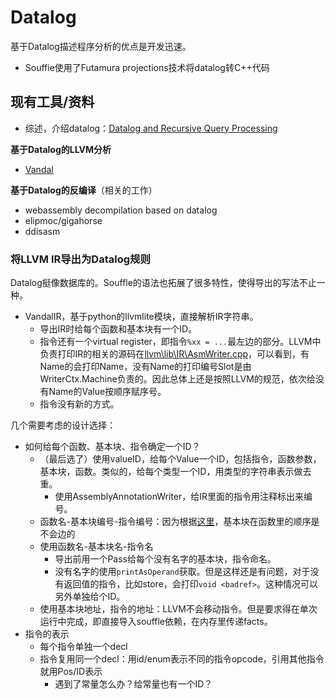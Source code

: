 # Datalog

基于Datalog描述程序分析的优点是开发迅速。

- Souffie使用了Futamura projections技术将datalog转C++代码

## 现有工具/资料

- 综述，介绍datalog：[Datalog and Recursive Query Processing](http://blogs.evergreen.edu/sosw/files/2014/04/Green-Vol5-DBS-017.pdf)

**基于Datalog的LLVM分析**

- [Vandal](https://github.com/vandaltool/vandalir) 

**基于Datalog的反编译**（相关的工作）

- webassembly decompilation based on datalog
- elipmoc/gigahorse
- ddisasm

### 将LLVM IR导出为Datalog规则

Datalog挺像数据库的。Souffle的语法也拓展了很多特性，使得导出的写法不止一种。
- VandalIR，基于python的llvmlite模块，直接解析IR字符串。
    - 导出IR时给每个函数和基本块有一个ID。
    - 指令还有一个virtual register，即指令`%xx = ...`最左边的部分。LLVM中负责打印IR的相关的源码在[llvm\lib\IR\AsmWriter.cpp](https://github.com/llvm/llvm-project/blob/llvmorg-16.0.6/llvm/lib/IR/AsmWriter.cpp#L2414)，可以看到，有Name的会打印Name，没有Name的打印编号Slot是由WriterCtx.Machine负责的。因此总体上还是按照LLVM的规范，依次给没有Name的Value按顺序赋序号。
    - 指令没有新的方式。

几个需要考虑的设计选择：
- 如何给每个函数、基本块、指令确定一个ID？
    - （最后选了）使用valueID，给每个Value一个ID，包括指令，函数参数，基本块，函数。类似的，给每个类型一个ID，用类型的字符串表示做去重。
        - 使用AssemblyAnnotationWriter，给IR里面的指令用注释标出来编号。
    - 函数名-基本块编号-指令编号：因为根据[这里](https://stackoverflow.com/questions/66528940/unique-identifierinteger-id-for-llvminstruction-across-different-run#comment117667940_66528940)，基本块在函数里的顺序是不会边的
    - 使用函数名-基本块名-指令名
        - 导出前用一个Pass给每个没有名字的基本块，指令命名。
        - 没有名字的使用`printAsOperand`获取。但是这样还是有问题，对于没有返回值的指令，比如store，会打印`void <badref>`。这种情况可以另外单独给个ID。
    - 使用基本块地址，指令的地址：LLVM不会移动指令。但是要求得在单次运行中完成，即直接导入souffle依赖，在内存里传递facts。
- 指令的表示
    - 每个指令单独一个decl
    - 指令复用同一个decl：用id/enum表示不同的指令opcode，引用其他指令就用Pos/ID表示
        - 遇到了常量怎么办？给常量也有一个ID？
